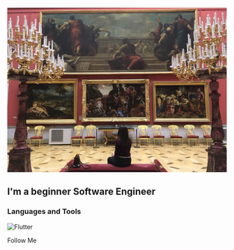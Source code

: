 ![Header](https://github.com/Azazaello/azazaello/blob/main/assets/yzaJBzeClIY.jpg)

## I'm a beginner Software Engineer

### Languages and Tools
![Flutter](https://img.shields.io/badge/-Flutter-DarkSlateGray)

Follow Me